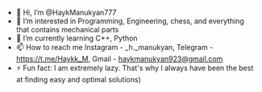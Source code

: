 - 👋 Hi, I’m @HaykManukyan777
- 👀 I’m interested in Programming, Engineering, chess, and everything that contains mechanical parts
- 🌱 I’m currently learning C++, Python
- 📫 How to reach me Instagram - _h._manukyan, Telegram - https://t.me/Haykk_M, Gmail - haykmanukyan923@gmail.com
- ⚡ Fun fact: I am extremely lazy. That's why I always have been the best at finding easy and optimal solutions)
